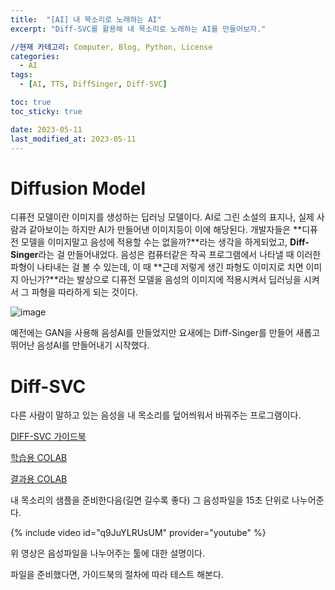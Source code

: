 ```yaml
---
title:  "[AI] 내 목소리로 노래하는 AI"
excerpt: "Diff-SVC를 활용해 내 목소리로 노래하는 AI를 만들어보자."

//현재 카테고리: Computer, Blog, Python, License
categories:
  - AI
tags:
  - [AI, TTS, DiffSinger, Diff-SVC]

toc: true
toc_sticky: true

date: 2023-05-11
last_modified_at: 2023-05-11
---
```


# Diffusion Model
디퓨전 모델이란 이미지를 생성하는 딥러닝 모델이다. AI로 그린 소설의 표지나, 실제 사람과 같아보이는 하지만 AI가 만들어낸 이미지등이 이에 해당된다. 개발자들은 **디퓨전 모델을 이미지말고 음성에 적용할 수는 없을까?**라는 생각을 하게되었고, **Diff-Singer**라는 걸 만들어내었다. 음성은 컴퓨터같은 작곡 프로그램에서 나타낼 때 이러한 파형이 나타내는 걸 볼 수 있는데, 이 때 **근데 저렇게 생긴 파형도 이미지로 치면 이미지 아닌가?**라는 발상으로 디퓨전 모델을 음성의 이미지에 적용시켜서 딥러닝을 시켜서 그 파형을 따라하게 되는 것이다.

![image](https://github.com/98tech-savvy/98tech-savvy.github.io/assets/128434645/9aceb174-ab67-4d0a-9c6a-882da9fbdd22)

예전에는 GAN을 사용해 음성AI를 만들었지만 요새에는 Diff-Singer를 만들어 새롭고 뛰어난 음성AI를 만들어내기 시작했다.

# Diff-SVC
다른 사람이 말하고 있는 음성을 내 목소리를 덮어씌워서 바꿔주는 프로그램이다.

[DIFF-SVC 가이드북](https://docs.google.com/document/d/1nA3PfQ-BooUpjCYErU-BHYvg2_NazAYJ0mvvmcjG40o/edit)

[학습용 COLAB](https://www.youtube.com/redirect?event=video_description&redir_token=QUFFLUhqa09LSTZ3dXRzNXkydWNlb0ZnbkhXaFUxNHprd3xBQ3Jtc0tuT2FPLXpTV0FUSWF2bTVFakhRTUlqNmViUGY5ekNQYk5SbDBHSWdkYVdvazBlMXk0cUsweE9WWWx3NHQ2eGxXM2FxRVNWbzhGamdvT1JSX2JxeGhSdHA5VUhKcGh0OGwwWW50V1ZUeUFrdG1yT2dYNA&q=https%3A%2F%2Fcolab.research.google.com%2Fdrive%2F1kiUvz1TrNJa_MOfOld7DHanv4gZsl7MN&v=JMCxsc-kJ24)

[결과용 COLAB](https://www.youtube.com/redirect?event=video_description&redir_token=QUFFLUhqbkJ3bTY4b2pyN1hJa1RqMW12SlBSc3RpbFlVQXxBQ3Jtc0ttZzd2Zy10cTI4X3IweTBKYVNyNU03cTVfd1owMnBSMkRtZjlMc2g3UlhPazhxZ1Y2bERqSU5XNWprdThJaUFjdXhwVTktUXh1bWlJZGlBQnJlV1Z5a1ZESThheXZzRGdpZTlrTkRKd0RvRmlsazJLdw&q=https%3A%2F%2Fcolab.research.google.com%2Fdrive%2F1zGPrh-qxscYU2mvhiv8rrjqEn0WHnOOF%3Fusp%3Dsharing&v=JMCxsc-kJ24)

내 목소리의 샘플을 준비한다음(길면 길수록 좋다) 그 음성파일을 15초 단위로 나누어준다.

{% include video id="q9JuYLRUsUM" provider="youtube" %}

위 영상은 음성파일을 나누어주는 툴에 대한 설명이다.

파일을 준비했다면, 가이드북의 절차에 따라 테스트 해본다.


